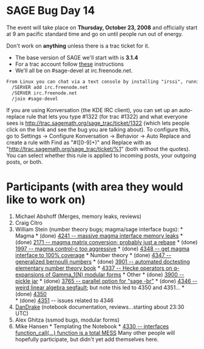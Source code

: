 

# SAGE Bug Day 14

The event will take place on **Thursday, October 23, 2008** and officially start at 9 am pacific standard time and go on until people run out of energy. 

Don't work on **anything** unless there is a trac ticket for it. 

* The base version of SAGE we'll start with is **3.1.4** 
* For a trac account follow <a href="/TracGuidelines">these</a> instructions 
* We'll all be on #sage-devel at irc.freenode.net. 

```txt
From Linux you can chat via a text console by installing "irssi", running it, and typing
  /SERVER add irc.freenode.net
  /SERVER irc.freenode.net
  /join #sage-devel
```
If you are using Konversation (the KDE IRC client), you can set up an auto-replace rule that lets you type #1322 (for trac #1322) and what everyone sees is <a href="http://trac.sagemath.org/sage_trac/ticket/1322">http://trac.sagemath.org/sage_trac/ticket/1322</a> (which lets people click on the link and see the bug you are talking about).  To configure this, go to Settings -> Configure Konversation -> Behavior -> Auto Replace and create a rule with Find as "#([0-9]+)" and Replace with as "<a href="http://trac.sagemath.org/sage_trac/ticket/%1">http://trac.sagemath.org/sage_trac/ticket/%1</a>" (both without the quotes).  You can select whether this rule is applied to incoming posts, your outgoing posts, or both. 


# Participants (with area they would like to work on)

1. Michael Abshoff (Merges, memory leaks, reviews) 
1. Craig Citro 
1. William Stein (number theory bugs; magma/sage interface bugs): 
         * Magma 
               * (done) <a class="http" href="http://trac.sagemath.org/sage_trac/ticket/4241">4241 -- massive magma interface memory leaks</a> 
               * (done) <a class="http" href="http://trac.sagemath.org/sage_trac/ticket/2171">2171 -- magma matrix conversion; probably just a rebase</a> 
               * (done) <a class="http" href="http://trac.sagemath.org/sage_trac/ticket/1997">1997 -- magma control-c too aggressive</a> 
               * (done) <a class="http" href="http://trac.sagemath.org/sage_trac/ticket/4348">4348 -- get magma interface to 100% coverage</a> 
         * Number theory 
               * (done) <a class="http" href="http://trac.sagemath.org/sage_trac/ticket/4347">4347 -- generalized bernoulli numbers</a> 
               * (done) <a class="http" href="http://trac.sagemath.org/sage_trac/ticket/3901">3901 -- automated doctesting elementary number theory book</a> 
               * <a class="http" href="http://trac.sagemath.org/sage_trac/ticket/4337">4337 -- Hecke operators on q-expansions of Gamma_1(N) modular forms</a> 
         * Other 
               * (done) <a class="http" href="http://trac.sagemath.org/sage_trac/ticket/3900">3900 -- pickle jar</a> 
               * (done) <a class="http" href="http://trac.sagemath.org/sage_trac/ticket/3765">3765 -- parallel option for "sage -br"</a> 
               * (done) <a class="http" href="http://trac.sagemath.org/sage_trac/ticket/4346">4346 -- weird linear algebra segfault</a>; but note this led to 4350 and 4351... 
               * (done) <a class="http" href="http://trac.sagemath.org/sage_trac/ticket/4350">4350</a>  
               * (done) <a class="http" href="http://trac.sagemath.org/sage_trac/ticket/4351">4351</a> -- issues related to 4346 
1. <a href="/DanDrake">DanDrake</a> (notebook documentation, reviews...starting about 23:30 UTC) 
1. Alex Ghitza (ssmod bugs, modular forms) 
1. Mike Hansen 
         * Templating the Notebook 
         * <a class="http" href="http://trac.sagemath.org/sage_trac/ticket/4330">4330 -- interfaces function_call(...) function is a total MESS</a> 
Many other people will hopefully participate, but didn't yet add themselves here. 
